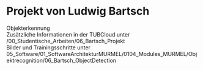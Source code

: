 # Projekt von Ludwig Bartsch
Objekterkennung  
Zusätzliche Informationen in der TUBCloud unter /00_Studentische_Arbeiten/06_Bartsch_Projekt   
Bilder und Trainingsschritte unter 05_Software/01_SoftwareArchitekturMURMEL/0104_Modules_MURMEL/Objektrecognition/06_Bartsch_ObjectDetection
